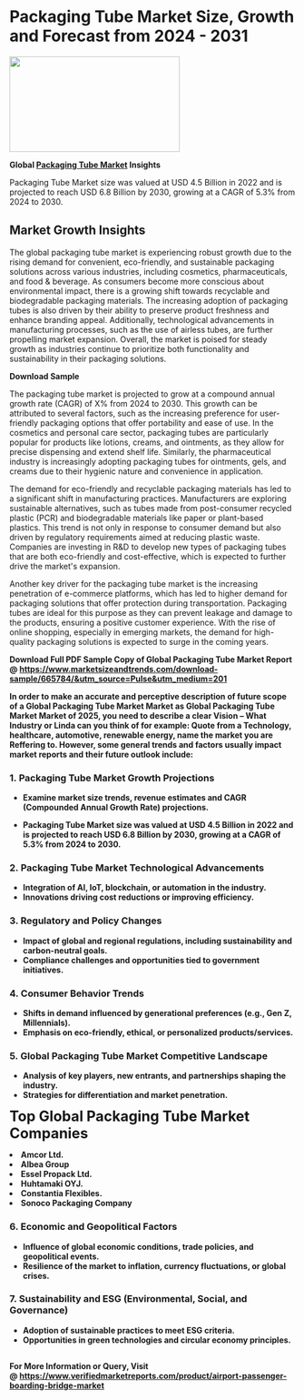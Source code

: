 <H1>Packaging Tube Market Size, Growth and Forecast from 2024 - 2031</H1><img class="aligncenter size-medium wp-image-584254" src="https://thirdeyenews.in/wp-content/uploads/2024/09/Global-Market-Research-300x168.jpeg" alt="" width="300" height="168" /><p><strong>Global&nbsp;<a href="https://www.marketsizeandtrends.com/download-sample/665784/&amp;utm_source=Pulse&amp;utm_medium=201">Packaging Tube Market</a> Insights</strong></p><p>Packaging Tube Market size was valued at USD 4.5 Billion in 2022 and is projected to reach USD 6.8 Billion by 2030, growing at a CAGR of 5.3% from 2024 to 2030.</p><p><h2>Market Growth Insights</h2> <p>The global packaging tube market is experiencing robust growth due to the rising demand for convenient, eco-friendly, and sustainable packaging solutions across various industries, including cosmetics, pharmaceuticals, and food & beverage. As consumers become more conscious about environmental impact, there is a growing shift towards recyclable and biodegradable packaging materials. The increasing adoption of packaging tubes is also driven by their ability to preserve product freshness and enhance branding appeal. Additionally, technological advancements in manufacturing processes, such as the use of airless tubes, are further propelling market expansion. Overall, the market is poised for steady growth as industries continue to prioritize both functionality and sustainability in their packaging solutions.</p> <p><strong>Download Sample</strong></p> <p>The packaging tube market is projected to grow at a compound annual growth rate (CAGR) of X% from 2024 to 2030. This growth can be attributed to several factors, such as the increasing preference for user-friendly packaging options that offer portability and ease of use. In the cosmetics and personal care sector, packaging tubes are particularly popular for products like lotions, creams, and ointments, as they allow for precise dispensing and extend shelf life. Similarly, the pharmaceutical industry is increasingly adopting packaging tubes for ointments, gels, and creams due to their hygienic nature and convenience in application.</p> <p>The demand for eco-friendly and recyclable packaging materials has led to a significant shift in manufacturing practices. Manufacturers are exploring sustainable alternatives, such as tubes made from post-consumer recycled plastic (PCR) and biodegradable materials like paper or plant-based plastics. This trend is not only in response to consumer demand but also driven by regulatory requirements aimed at reducing plastic waste. Companies are investing in R&D to develop new types of packaging tubes that are both eco-friendly and cost-effective, which is expected to further drive the market's expansion.</p> <p>Another key driver for the packaging tube market is the increasing penetration of e-commerce platforms, which has led to higher demand for packaging solutions that offer protection during transportation. Packaging tubes are ideal for this purpose as they can prevent leakage and damage to the products, ensuring a positive customer experience. With the rise of online shopping, especially in emerging markets, the demand for high-quality packaging solutions is expected to surge in the coming years.</p> <p><strong></p><p><span class=""><strong>Download Full PDF Sample Copy of Global Packaging Tube Market Report</strong> @ <a href="https://www.marketsizeandtrends.com/download-sample/665784/&amp;utm_source=Pulse&amp;utm_medium=201" target="_blank">https://www.marketsizeandtrends.com/download-sample/665784/&amp;utm_source=Pulse&amp;utm_medium=201</a></span></p><p>In order to make an accurate and perceptive description of future scope of a Global&nbsp;Packaging Tube Market Market as Global&nbsp;Packaging Tube Market Market of 2025, you need to describe a clear Vision &ndash; What Industry or Linda can you think of for example: Quote from a Technology, healthcare, automotive, renewable energy, name the market you are Reffering to. However, some general trends and factors usually impact market reports and their future outlook include:</p><h3>1.&nbsp;<strong>Packaging Tube Market Growth Projections</strong></h3><ul><li>Examine market size trends, revenue estimates and CAGR (Compounded Annual Growth Rate) projections.</li><li><p>Packaging Tube Market size was valued at USD 4.5 Billion in 2022 and is projected to reach USD 6.8 Billion by 2030, growing at a CAGR of 5.3% from 2024 to 2030.</p></li></ul><h3>2.&nbsp;<strong>Packaging Tube Market Technological Advancements</strong></h3><ul><li>Integration of AI, IoT, blockchain, or automation in the industry.</li><li>Innovations driving cost reductions or improving efficiency.</li></ul><h3>3.&nbsp;<strong>Regulatory and Policy Changes</strong></h3><ul><li>Impact of global and regional regulations, including sustainability and carbon-neutral goals.</li><li>Compliance challenges and opportunities tied to government initiatives.</li></ul><h3>4.&nbsp;<strong>Consumer Behavior Trends</strong></h3><ul><li>Shifts in demand influenced by generational preferences (e.g., Gen Z, Millennials).</li><li>Emphasis on eco-friendly, ethical, or personalized products/services.</li></ul><h3>5.&nbsp;<strong>Global Packaging Tube Market Competitive Landscape</strong></h3><ul><li>Analysis of key players, new entrants, and partnerships shaping the industry.</li><li>Strategies for differentiation and market penetration.</li></ul><p data-pm-slice="1 1 []"><span style="color: inherit; font-family: inherit; font-size: 25px;">Top Global Packaging Tube Market Companies</span></p><div class="" data-test-id=""><p><li>Amcor Ltd.</li><li> Albea Group</li><li> Essel Propack Ltd.</li><li> Huhtamaki OYJ.</li><li> Constantia Flexibles.</li><li> Sonoco Packaging Company</li></p></div><h3>6.&nbsp;<strong>Economic and Geopolitical Factors</strong></h3><ul><li>Influence of global economic conditions, trade policies, and geopolitical events.</li><li>Resilience of the market to inflation, currency fluctuations, or global crises.</li></ul><h3>7.&nbsp;<strong>Sustainability and ESG (Environmental, Social, and Governance)</strong></h3><ul><li>Adoption of sustainable practices to meet ESG criteria.</li><li>Opportunities in green technologies and circular economy principles.</li></ul><h2><strong style="font-size: 14px;">For More Information or Query, Visit @&nbsp;</strong><a style="background-color: #ffffff; font-size: 14px;" href="https://www.marketsizeandtrends.com/report/packaging-tube-market/" target="_blank">https://www.verifiedmarketreports.com/product/airport-passenger-boarding-bridge-market</a></h2>
